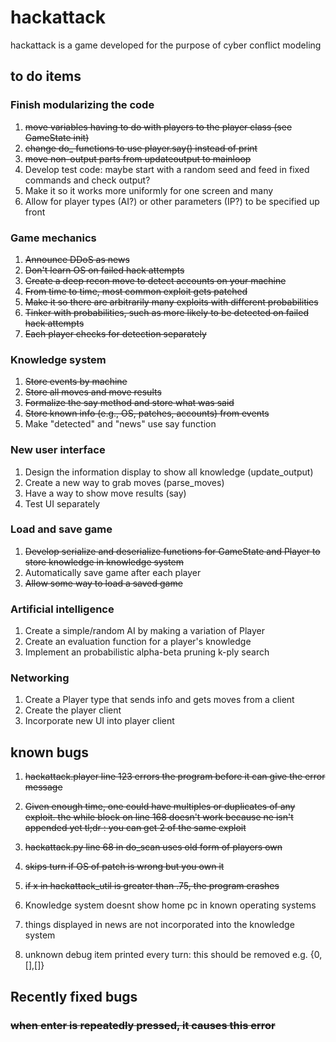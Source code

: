 # hackattack
hackattack is a game developed for the purpose of cyber conflict modeling

## to do items

### Finish modularizing the code
1. ~~move variables having to do with players to the player class (see GameState init)~~
2. ~~change do_ functions to use player.say() instead of print~~
3. ~~move non-output parts from updateoutput to mainloop~~
4. Develop test code: maybe start with a random seed and feed in fixed commands and check output?
5. Make it so it works more uniformly for one screen and many
6. Allow for player types (AI?) or other parameters (IP?) to be specified up front

### Game mechanics
1. ~~Announce DDoS as news~~
2. ~~Don't learn OS on failed hack attempts~~
3. ~~Create a deep recon move to detect accounts on your machine~~
4. ~~From time to time, most common exploit gets patched~~
5. ~~Make it so there are arbitrarily many exploits with different probabilities~~
6. ~~Tinker with probabilities, such as more likely to be detected on
failed hack attempts~~
7. ~~Each player checks for detection separately~~

### Knowledge system
1. ~~Store events by machine~~
2. ~~Store all moves and move results~~
3. ~~Formalize the say method and store what was said~~
4. ~~Store known info (e.g., OS, patches, accounts) from events~~
5. Make "detected" and "news" use say function

### New user interface
1. Design the information display to show all knowledge (update_output)
2. Create a new way to grab moves (parse_moves)
3. Have a way to show move results (say)
4. Test UI separately

### Load and save game
1. ~~Develop serialize and deserialize functions for GameState and
Player to store knowledge in knowledge system~~
2. Automatically save game after each player
3. ~~Allow some way to load a saved game~~

### Artificial intelligence
1. Create a simple/random AI by making a variation of Player
2. Create an evaluation function for a player's knowledge
3. Implement an probabilistic alpha-beta pruning k-ply search

### Networking
1. Create a Player type that sends info and gets moves from a client
2. Create the player client
3. Incorporate new UI into player client




## known bugs
1. ~~hackattack.player line 123 errors the program before it can give the error message~~

2. ~~Given enough time, one could have multiples or duplicates of any exploit. the while block on line 168 doesn't work 
because ne isn't appended yet
tl;dr : you can get 2 of the same exploit~~

3. ~~hackattack.py line 68 in do_scan uses old form of players own~~
4. ~~skips turn if OS of patch is wrong but you own it~~ 
5. ~~if x in hackattack_util is greater than .75, the program crashes~~
6. Knowledge system doesnt show home pc in known operating systems
7. things displayed in news are not incorporated into the knowledge system
8. unknown debug item printed every turn: this should be removed e.g. {0,[],[]}

## Recently fixed bugs

### ~~when enter is repeatedly pressed, it causes this error~~


